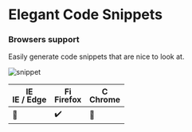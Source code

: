 # Elegant Code Snippets

### Browsers support

Easily generate code snippets that are nice to look at.


![snippet](https://user-images.githubusercontent.com/15229355/32985326-4779b136-ccb0-11e7-94f4-1e66552db92d.png)


| [<img src="https://raw.githubusercontent.com/godban/browsers-support-badges/master/src/images/edge.png" alt="IE / Edge" width="16px" height="16px" />](http://godban.github.io/browsers-support-badges/)</br>IE / Edge | [<img src="https://raw.githubusercontent.com/godban/browsers-support-badges/master/src/images/firefox.png" alt="Firefox" width="16px" height="16px" />](http://godban.github.io/browsers-support-badges/)</br>Firefox | [<img src="https://raw.githubusercontent.com/godban/browsers-support-badges/master/src/images/chrome.png" alt="Chrome" width="16px" height="16px" />](http://godban.github.io/browsers-support-badges/)</br>Chrome |
| --------- | --------- | --------- |
| :construction: | :heavy_check_mark: | :construction: |
